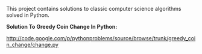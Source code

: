 This project contains solutions to classic computer science algorithms solved in Python.

**Solution To Greedy Coin Change In Python:**

http://code.google.com/p/pythonproblems/source/browse/trunk/greedy_coin_change/change.py